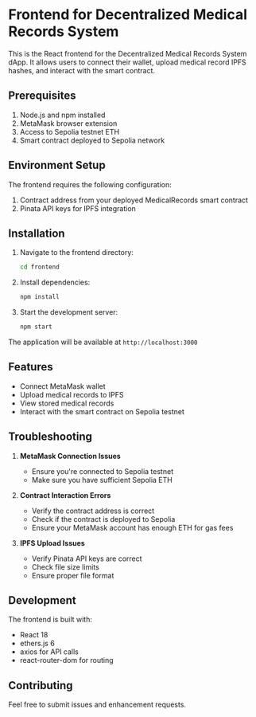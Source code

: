 # Frontend for Decentralized Medical Records System

This is the React frontend for the Decentralized Medical Records System dApp. It allows users to connect their wallet, upload medical record IPFS hashes, and interact with the smart contract.

## Prerequisites

1. Node.js and npm installed
2. MetaMask browser extension
3. Access to Sepolia testnet ETH
4. Smart contract deployed to Sepolia network

## Environment Setup

The frontend requires the following configuration:

1. Contract address from your deployed MedicalRecords smart contract
2. Pinata API keys for IPFS integration

## Installation

1. Navigate to the frontend directory:
   ```bash
   cd frontend
   ```

2. Install dependencies:
   ```bash
   npm install
   ```

3. Start the development server:
   ```bash
   npm start
   ```

The application will be available at `http://localhost:3000`

## Features

- Connect MetaMask wallet
- Upload medical records to IPFS
- View stored medical records
- Interact with the smart contract on Sepolia testnet

## Troubleshooting

1. **MetaMask Connection Issues**
   - Ensure you're connected to Sepolia testnet
   - Make sure you have sufficient Sepolia ETH

2. **Contract Interaction Errors**
   - Verify the contract address is correct
   - Check if the contract is deployed to Sepolia
   - Ensure your MetaMask account has enough ETH for gas fees

3. **IPFS Upload Issues**
   - Verify Pinata API keys are correct
   - Check file size limits
   - Ensure proper file format

## Development

The frontend is built with:
- React 18
- ethers.js 6
- axios for API calls
- react-router-dom for routing

## Contributing

Feel free to submit issues and enhancement requests.
